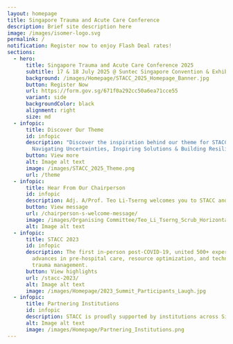 ```yaml
---
layout: homepage
title: Singapore Trauma and Acute Care Conference
description: Brief site description here
image: /images/isomer-logo.svg
permalink: /
notification: Register now to enjoy Flash Deal rates!
sections:
  - hero:
      title: Singapore Trauma and Acute Care Conference 2025
      subtitle: 17 & 18 July 2025 @ Suntec Singapore Convention & Exhibition Centre
      background: /images/Homepage/STACC_2025_Homepage_Banner.jpg
      button: Register Now
      url: https://form.gov.sg/671f0a292cc50a6ea71cce55
      variant: side
      backgroundColor: black
      alignment: right
      size: md
  - infopic:
      title: Discover Our Theme
      id: infopic
      description: "Discover the inspiration behind our theme for STACC 2025:
        Navigating Uncertainties, Inspiring Solutions & Building Resilience"
      button: View more
      alt: Image alt text
      image: /images/STACC_2025_Theme.png
      url: /theme
  - infopic:
      title: Hear From Our Chairperson
      id: infopic
      description: Adj. A/Prof. Teo Li-Tserng welcomes you to STACC and Singapore!
      button: View message
      url: /chairperson-s-welcome-message/
      image: /images/Organising Committee/Teo_Li_Tserng_Scrub_Horizontal.jpg
      alt: Image alt text
  - infopic:
      title: STACC 2023
      id: infopic
      description: The first in-person post-COVID-19, united 500+ experts to share
        advances in pre-hospital care, resource optimization, and technology in
        trauma management.
      button: View highlights
      url: /stacc-2023/
      alt: Image alt text
      image: /images/Homepage/2023_Summit_Participants_Laugh.jpg
  - infopic:
      title: Partnering Institutions
      id: infopic
      description: STACC is proudly supported by institutions across Singapore.
      alt: Image alt text
      image: /images/Homepage/Partnering_Institutions.png
---
```

